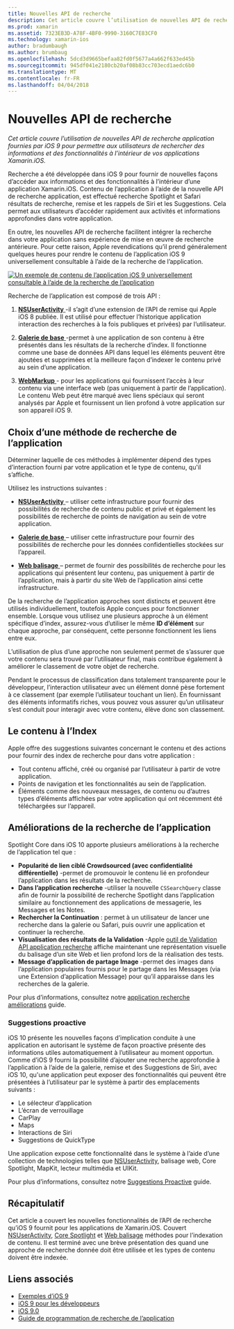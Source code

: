 ```yaml
---
title: Nouvelles API de recherche
description: Cet article couvre l’utilisation de nouvelles API de recherche application fournies par iOS 9 pour permettre aux utilisateurs de rechercher des informations et des fonctionnalités à l’intérieur de vos applications Xamarin.iOS.
ms.prod: xamarin
ms.assetid: 7323EB3D-A78F-4BF0-9990-3160C7E83CF0
ms.technology: xamarin-ios
author: bradumbaugh
ms.author: brumbaug
ms.openlocfilehash: 5dcd3d9665befaa82fd0f5677a4a662f633ed45b
ms.sourcegitcommit: 945df041e2180cb20af08b83cc703ecd1aedc6b0
ms.translationtype: MT
ms.contentlocale: fr-FR
ms.lasthandoff: 04/04/2018
---
```

# <a name="new-search-apis"></a>Nouvelles API de recherche

_Cet article couvre l’utilisation de nouvelles API de recherche application fournies par iOS 9 pour permettre aux utilisateurs de rechercher des informations et des fonctionnalités à l’intérieur de vos applications Xamarin.iOS._

Recherche a été développée dans iOS 9 pour fournir de nouvelles façons d’accéder aux informations et des fonctionnalités à l’intérieur d’une application Xamarin.iOS. Contenu de l’application à l’aide de la nouvelle API de recherche application, est effectué recherche Spotlight et Safari résultats de recherche, remise et les rappels de Siri et les Suggestions. Cela permet aux utilisateurs d’accéder rapidement aux activités et informations approfondies dans votre application.

En outre, les nouvelles API de recherche facilitent intégrer la recherche dans votre application sans expérience de mise en œuvre de recherche antérieure. Pour cette raison, Apple revendications qu’il prend généralement quelques heures pour rendre le contenu de l’application iOS 9 universellement consultable à l’aide de la recherche de l’application.

[![](images/intro01.png "Un exemple de contenu de l’application iOS 9 universellement consultable à l’aide de la recherche de l’application")](images/intro01.png#lightbox)

Recherche de l’application est composé de trois API :

1. [**NSUserActivity** ](nsuseractivity.md) -il s’agit d’une extension de l’API de remise qui Apple iOS 8 publiée. Il est utilisé pour effectuer l’historique application interaction des recherches à la fois publiques et privées) par l’utilisateur.

2. [**Galerie de base** ](corespotlight.md) -permet à une application de son contenu à être présentés dans les résultats de la recherche d’index. Il fonctionne comme une base de données API dans lequel les éléments peuvent être ajoutées et supprimées et la meilleure façon d’indexer le contenu privé au sein d’une application.

3. [**WebMarkup** ](web-markup.md) - pour les applications qui fournissent l’accès à leur contenu via une interface web (pas uniquement à partir de l’application). Le contenu Web peut être marqué avec liens spéciaux qui seront analysés par Apple et fournissent un lien profond à votre application sur son appareil iOS 9.

## <a name="selecting-an-app-search-approach"></a>Choix d’une méthode de recherche de l’application

Déterminer laquelle de ces méthodes à implémenter dépend des types d’interaction fourni par votre application et le type de contenu, qu'il s’affiche.

Utilisez les instructions suivantes :

- [**NSUserActivity** ](nsuseractivity.md) – utiliser cette infrastructure pour fournir des possibilités de recherche de contenu public et privé et également les possibilités de recherche de points de navigation au sein de votre application.

- [**Galerie de base** ](corespotlight.md) – utiliser cette infrastructure pour fournir des possibilités de recherche pour les données confidentielles stockées sur l’appareil.

- [**Web balisage** ](web-markup.md) – permet de fournir des possibilités de recherche pour les applications qui présentent leur contenu, pas uniquement à partir de l’application, mais à partir du site Web de l’application ainsi cette infrastructure.

De la recherche de l’application approches sont distincts et peuvent être utilisés individuellement, toutefois Apple conçues pour fonctionner ensemble. Lorsque vous utilisez une plusieurs approche à un élément spécifique d’index, assurez-vous d’utiliser le même **ID d’élément** sur chaque approche, par conséquent, cette personne fonctionnent les liens entre eux.

L’utilisation de plus d’une approche non seulement permet de s’assurer que votre contenu sera trouvé par l’utilisateur final, mais contribue également à améliorer le classement de votre objet de recherche.

Pendant le processus de classification dans totalement transparente pour le développeur, l’interaction utilisateur avec un élément donné pèse fortement à ce classement (par exemple l’utilisateur touchant un lien).
En fournissant des éléments informatifs riches, vous pouvez vous assurer qu’un utilisateur s’est conduit pour interagir avec votre contenu, élève donc son classement.

## <a name="what-content-to-index"></a>Le contenu à l’Index

Apple offre des suggestions suivantes concernant le contenu et des actions pour fournir des index de recherche pour dans votre application :

 - Tout contenu affiché, créé ou organisé par l’utilisateur à partir de votre application.
 - Points de navigation et les fonctionnalités au sein de l’application.
 - Éléments comme des nouveaux messages, de contenu ou d’autres types d’éléments affichées par votre application qui ont récemment été téléchargées sur l’appareil.

## <a name="app-search-enhancements"></a>Améliorations de la recherche de l’application

Spotlight Core dans iOS 10 apporte plusieurs améliorations à la recherche de l’application tel que :

- **Popularité de lien ciblé Crowdsourced (avec confidentialité différentielle)** -permet de promouvoir le contenu lié en profondeur l’application dans les résultats de la recherche.
- **Dans l’application recherche** -utiliser la nouvelle `CSSearchQuery` classe afin de fournir la possibilité de recherche Spotlight dans l’application similaire au fonctionnement des applications de messagerie, les Messages et les Notes.
- **Rechercher la Continuation** : permet à un utilisateur de lancer une recherche dans la galerie ou Safari, puis ouvrir une application et continuer la recherche.
- **Visualisation des résultats de la Validation** -Apple [outil de Validation API application recherche](https://search.developer.apple.com/appsearch-validation-tool) affiche maintenant une représentation visuelle du balisage d’un site Web et lien profond lors de la réalisation des tests.
- **Message d’application de partage Image** -permet des images dans l’application populaires fournis pour le partage dans les Messages (via une Extension d’application Message) pour qu’il apparaisse dans les recherches de la galerie.

Pour plus d’informations, consultez notre [application recherche améliorations](~/ios/platform/search/app-search-enhancements.md) guide.

### <a name="proactive-suggestions"></a>Suggestions proactive

iOS 10 présente les nouvelles façons d’implication conduite à une application en autorisant le système de façon proactive présente des informations utiles automatiquement à l’utilisateur au moment opportun. Comme d’iOS 9 fourni la possibilité d’ajouter une recherche approfondie à l’application à l’aide de la galerie, remise et des Suggestions de Siri, avec iOS 10, qu'une application peut exposer des fonctionnalités qui peuvent être présentées à l’utilisateur par le système à partir des emplacements suivants :

- Le sélecteur d’application
- L’écran de verrouillage
- CarPlay
- Maps
- Interactions de Siri
- Suggestions de QuickType 

Une application expose cette fonctionnalité dans le système à l’aide d’une collection de technologies telles que [NSUserActivity](https://developer.xamarin.com/api/type/Foundation.NSUserActivity/), balisage web, Core Spotlight, MapKit, lecteur multimédia et UIKit.

Pour plus d’informations, consultez notre [Suggestions Proactive](~/ios/platform/search/proactive-suggestions.md) guide.

## <a name="summary"></a>Récapitulatif

Cet article a couvert les nouvelles fonctionnalités de l’API de recherche qu’iOS 9 fournit pour les applications de Xamarin.iOS. Couvert [NSUserActivity](nsuseractivity.md), [Core Spotlight](corespotlight.md) et [Web balisage](web-markup.md) méthodes pour l’indexation de contenu. Il est terminé avec une brève présentation des quand une approche de recherche donnée doit être utilisée et les types de contenu doivent être indexée.



## <a name="related-links"></a>Liens associés

- [Exemples d’iOS 9](https://developer.xamarin.com/samples/ios/iOS9/)
- [iOS 9 pour les développeurs](https://developer.apple.com/ios/pre-release/)
- [iOS 9.0](https://developer.apple.com/library/prerelease/ios/releasenotes/General/WhatsNewIniOS/Articles/iOS9.html)
- [Guide de programmation de recherche de l’application](https://developer.apple.com/library/prerelease/ios/documentation/General/Conceptual/AppSearch/index.html#//apple_ref/doc/uid/TP40016308)
